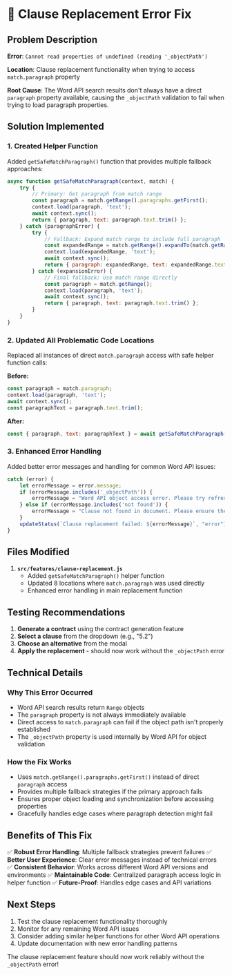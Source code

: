 # 🔧 Clause Replacement Error Fix

## Problem Description

**Error**: `Cannot read properties of undefined (reading '_objectPath')`

**Location**: Clause replacement functionality when trying to access `match.paragraph` property

**Root Cause**: The Word API search results don't always have a direct `paragraph` property available, causing the `_objectPath` validation to fail when trying to load paragraph properties.

## Solution Implemented

### 1. Created Helper Function
Added `getSafeMatchParagraph()` function that provides multiple fallback approaches:

```javascript
async function getSafeMatchParagraph(context, match) {
    try {
        // Primary: Get paragraph from match range
        const paragraph = match.getRange().paragraphs.getFirst();
        context.load(paragraph, 'text');
        await context.sync();
        return { paragraph, text: paragraph.text.trim() };
    } catch (paragraphError) {
        try {
            // Fallback: Expand match range to include full paragraph
            const expandedRange = match.getRange().expandTo(match.getRange().paragraphs.getFirst());
            context.load(expandedRange, 'text');
            await context.sync();
            return { paragraph: expandedRange, text: expandedRange.text.trim() };
        } catch (expansionError) {
            // Final fallback: Use match range directly
            const paragraph = match.getRange();
            context.load(paragraph, 'text');
            await context.sync();
            return { paragraph, text: paragraph.text.trim() };
        }
    }
}
```

### 2. Updated All Problematic Code Locations
Replaced all instances of direct `match.paragraph` access with safe helper function calls:

**Before:**
```javascript
const paragraph = match.paragraph;
context.load(paragraph, 'text');
await context.sync();
const paragraphText = paragraph.text.trim();
```

**After:**
```javascript
const { paragraph, text: paragraphText } = await getSafeMatchParagraph(context, match);
```

### 3. Enhanced Error Handling
Added better error messages and handling for common Word API issues:

```javascript
catch (error) {
    let errorMessage = error.message;
    if (errorMessage.includes('_objectPath')) {
        errorMessage = "Word API object access error. Please try refreshing the add-in and try again.";
    } else if (errorMessage.includes('not found')) {
        errorMessage = "Clause not found in document. Please ensure the clause exists and try again.";
    }
    updateStatus(`Clause replacement failed: ${errorMessage}`, "error");
}
```

## Files Modified

1. **`src/features/clause-replacement.js`**
   - Added `getSafeMatchParagraph()` helper function
   - Updated 8 locations where `match.paragraph` was used directly
   - Enhanced error handling in main replacement function

## Testing Recommendations

1. **Generate a contract** using the contract generation feature
2. **Select a clause** from the dropdown (e.g., "5.2")
3. **Choose an alternative** from the modal
4. **Apply the replacement** - should now work without the `_objectPath` error

## Technical Details

### Why This Error Occurred
- Word API search results return `Range` objects
- The `paragraph` property is not always immediately available
- Direct access to `match.paragraph` can fail if the object path isn't properly established
- The `_objectPath` property is used internally by Word API for object validation

### How the Fix Works
- Uses `match.getRange().paragraphs.getFirst()` instead of direct `paragraph` access
- Provides multiple fallback strategies if the primary approach fails
- Ensures proper object loading and synchronization before accessing properties
- Gracefully handles edge cases where paragraph detection might fail

## Benefits of This Fix

✅ **Robust Error Handling**: Multiple fallback strategies prevent failures
✅ **Better User Experience**: Clear error messages instead of technical errors  
✅ **Consistent Behavior**: Works across different Word API versions and environments
✅ **Maintainable Code**: Centralized paragraph access logic in helper function
✅ **Future-Proof**: Handles edge cases and API variations

## Next Steps

1. Test the clause replacement functionality thoroughly
2. Monitor for any remaining Word API issues
3. Consider adding similar helper functions for other Word API operations
4. Update documentation with new error handling patterns

The clause replacement feature should now work reliably without the `_objectPath` error!
